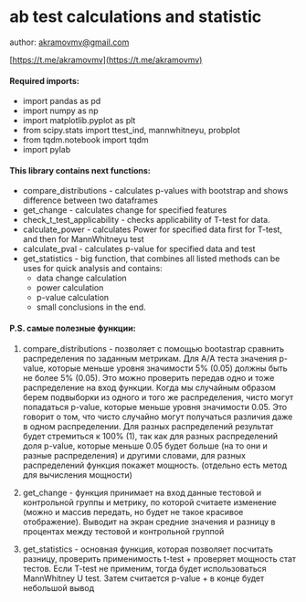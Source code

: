 # ab test calculations and statistic

author: <a href="mailto:akramovmv@gmail.com">akramovmv@gmail.com</a>

[https://t.me/akramovmv](https://t.me/akramovmv)


#### Required imports:
* import pandas as pd
* import numpy as np
* import matplotlib.pyplot as plt
* from scipy.stats import ttest_ind, mannwhitneyu, probplot
* from tqdm.notebook import tqdm
* import pylab  

#### This library contains next functions:
* compare_distributions - calculates p-values with bootstrap and shows difference between two dataframes
* get_change - calculates change for specified features
* check_t_test_applicability - checks applicability of T-test for data.
* calculate_power - calculates Power for specified data first for T-test, and then for MannWhitneyu test
* calculate_pval - calculates p-value for specified data and test
* get_statistics - big function, that combines all listed methods can be uses for quick analysis and contains:
  - data change calculation
  - power calculation
  - p-value calculation
  - small conclusions in the end.
  
#### P.S. самые полезные функции:
1. compare_distributions - позволяет с помощью bootastrap сравнить распределения по заданным метрикам. Для A/A теста значения p-value, которые меньше уровня значимости 5% (0.05) должны быть не более 5% (0.05). Это можно проверить передав одно и тоже распределение на вход функции. Когда мы случайным образом берем подвыборки из одного и того же распределения, чисто могут попадаться p-value, которые меньше уровня значимости 0.05. Это говорит о том, что чисто случайно могут получаться различия даже в одном распределении.
Для разных распределений результат будет стремиться к 100% (1), так как для разных распределений доля p-value, которые меньше 0.05 будет больше (на то они и разные распределения) и другими словами, для разных распределений функция покажет мощность. (отдельно есть метод для вычисления мощности)

2. get_change - функция принимает на вход данные тестовой и контрольной группы и метрику, по которой считаете изменение (можно и массив передать, но будет не такое красивое отображение).
Выводит на экран средние значения и разницу в процентах между  тестовой и контрольной группой

3. get_statistics - основная функция, которая позволяет посчитать разницу, проверить применимость t-test + проверяет мощность стат тестов. Если T-test не применим, тогда будет использоваться MannWhitney U test. 
Затем считается p-value + в конце будет небольшой вывод
